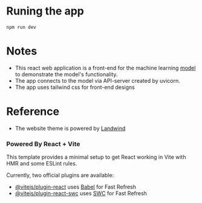 # Runing the app

```
npm run dev
```

# Notes

- This react web application is a front-end for the machine learning [model](../models) to demonstrate the model's functionality. 
- The app connects to the model via API-server created by uvicorn.
- The app uses tailwind css for front-end designs

# Reference
- The website theme is powered by [Landwind](https://demo.themesberg.com/landwind/)

### Powered By React + Vite

This template provides a minimal setup to get React working in Vite with HMR and some ESLint rules.

Currently, two official plugins are available:

- [@vitejs/plugin-react](https://github.com/vitejs/vite-plugin-react/blob/main/packages/plugin-react/README.md) uses [Babel](https://babeljs.io/) for Fast Refresh
- [@vitejs/plugin-react-swc](https://github.com/vitejs/vite-plugin-react-swc) uses [SWC](https://swc.rs/) for Fast Refresh
